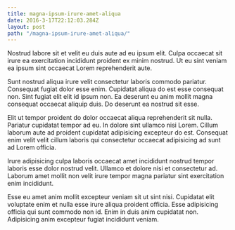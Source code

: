 ```yaml
---
title: magna-ipsum-irure-amet-aliqua
date: 2016-3-17T22:12:03.284Z
layout: post
path: "/magna-ipsum-irure-amet-aliqua/"
---
```


Nostrud labore sit et velit eu duis aute ad eu ipsum elit. Culpa occaecat sit irure ea exercitation incididunt proident ex minim nostrud. Ut eu sint veniam ea ipsum sint occaecat Lorem reprehenderit aute.

Sunt nostrud aliqua irure velit consectetur laboris commodo pariatur. Consequat fugiat dolor esse enim. Cupidatat aliqua do est esse consequat non. Sint fugiat elit elit id ipsum non. Ea deserunt eu anim mollit magna consequat occaecat aliquip duis. Do deserunt ea nostrud sit esse.

Elit ut tempor proident do dolor occaecat aliqua reprehenderit sit nulla. Pariatur cupidatat tempor ad eu. In dolore sint ullamco nisi Lorem. Cillum laborum aute ad proident cupidatat adipisicing excepteur do est. Consequat enim velit velit cillum laboris qui consectetur occaecat adipisicing ad sunt ad Lorem officia.

Irure adipisicing culpa laboris occaecat amet incididunt nostrud tempor laboris esse dolor nostrud velit. Ullamco et dolore nisi et consectetur ad. Laborum amet mollit non velit irure tempor magna pariatur sint exercitation enim incididunt.

Esse eu amet anim mollit excepteur veniam sit ut sint nisi. Cupidatat elit voluptate enim et nulla esse irure aliqua proident officia. Esse adipisicing officia qui sunt commodo non id. Enim in duis anim cupidatat non. Adipisicing anim excepteur fugiat incididunt veniam.